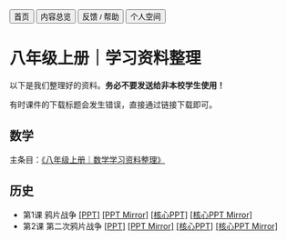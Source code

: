 <link rel="stylesheet" type="text/css" href="style.css">

<div class="btn-group">
<a href="https://zz19z-2021-2.github.io/"><button class="button">首页</button></a>
<a href="https://zz19z-2021-2.github.io/overview.html"><button class="button">内容总览</button></a>
<a href="https://zz19z-2021-2.github.io/feedback.html"><button class="button">反馈 / 帮助</button></a>
<a href="https://zz19z-2021-2.github.io/Spaces/spaces.html"><button class="button">个人空间</button></a>
</div>

<p style="clear:both"></p>

# 八年级上册｜学习资料整理

以下是我们整理好的资料。**务必不要发送给非本校学生使用！**

有时课件的下载标题会发生错误，直接通过链接下载即可。

## 数学

主条目：<a href="八年级上册｜数学学习资料整理.html">《八年级上册｜数学学习资料整理》</a>

## 历史

- 第1课 鸦片战争 [[PPT]](https://huanqiu.lanzouv.com/iwJXu0atvemh) [[PPT Mirror]](https://huanqiu.lanzoui.com/iwJXu0atvemh) [[核心PPT]](https://huanqiu.lanzouv.com/ixLZQ0b41auh) [[核心PPT Mirror]](https://huanqiu.lanzoui.com/ixLZQ0b41auh)
- 第2课 第二次鸦片战争 [[PPT]](https://huanqiu.lanzouv.com/iTCcw0atvfqh) [[PPT Mirror]](https://huanqiu.lanzoui.com/iTCcw0atvfqh) [[核心PPT]](https://huanqiu.lanzouv.com/ixLZQ0b41auh) [[核心PPT Mirror]](https://huanqiu.lanzouv.com/ioa7D0b41d3i
)